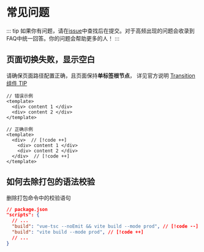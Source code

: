 # 常见问题

::: tip
如果你有问题，请在[issue](https://github.com/chansee97/micro-admin/issues)中查找后在提交。对于高频出现的问题会收录到FAQ中统一回答。你的问题会帮助更多的人！
:::

## 页面切换失败，显示空白

请确保页面路径配置正确，且页面保持**单标签根节点**， 详见官方说明 [Transition 组件 TIP](https://cn.vuejs.org/guide/built-ins/transition.html#the-transition-component)

```vue
// 错误示例
<template>
  <div> content 1 </div>
  <div> content 2 </div>
</template>

// 正确示例
<template>
  <div>  // [!code ++]
    <div> content 1 </div>
    <div> content 2 </div>
  </div>  // [!code ++]
</template>
```

## 如何去除打包的语法校验

删除打包命令中的校验语句

```json
// package.json
"scripts": {
  // ...
  "build": "vue-tsc --noEmit && vite build --mode prod", // [!code --]
  "build": "vite build --mode prod", // [!code ++]
  // ...
}
```
